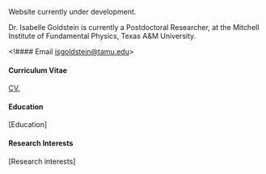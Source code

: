 Website currently under development. 

Dr. Isabelle Goldstein is currently a Postdoctoral Researcher, at the Mitchell Institute of Fundamental Physics, Texas A&M University.

<!#### Email
isgoldstein@tamu.edu>

#### Curriculum Vitae
<a href="https://isabelle-goldstein.github.io/folder/GoldsteinCV_v2.pdf" target="_blank">CV.</a>

#### Education
[Education]

#### Research Interests
[Research interests]
